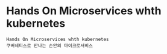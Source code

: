 # Hands On Microservices whth kubernetes
```text
Hands On Microservices whth kubernetes
쿠버네티스로 만나는 손안의 마이크로서비스
```